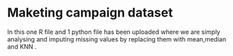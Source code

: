 # Maketing campaign dataset
In this one R file and 1 python file has been uploaded where we are simply analysing and imputing missing values by replacing them with mean,median and KNN .
